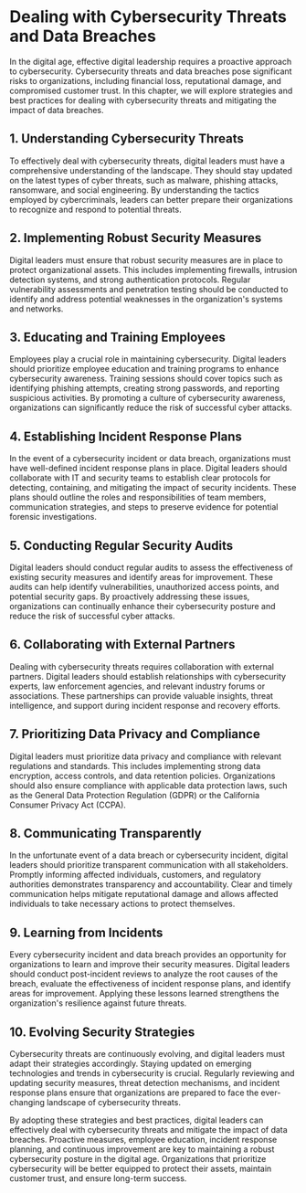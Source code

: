 Dealing with Cybersecurity Threats and Data Breaches
===============================================================

In the digital age, effective digital leadership requires a proactive approach to cybersecurity. Cybersecurity threats and data breaches pose significant risks to organizations, including financial loss, reputational damage, and compromised customer trust. In this chapter, we will explore strategies and best practices for dealing with cybersecurity threats and mitigating the impact of data breaches.

**1. Understanding Cybersecurity Threats**
------------------------------------------

To effectively deal with cybersecurity threats, digital leaders must have a comprehensive understanding of the landscape. They should stay updated on the latest types of cyber threats, such as malware, phishing attacks, ransomware, and social engineering. By understanding the tactics employed by cybercriminals, leaders can better prepare their organizations to recognize and respond to potential threats.

**2. Implementing Robust Security Measures**
--------------------------------------------

Digital leaders must ensure that robust security measures are in place to protect organizational assets. This includes implementing firewalls, intrusion detection systems, and strong authentication protocols. Regular vulnerability assessments and penetration testing should be conducted to identify and address potential weaknesses in the organization's systems and networks.

**3. Educating and Training Employees**
---------------------------------------

Employees play a crucial role in maintaining cybersecurity. Digital leaders should prioritize employee education and training programs to enhance cybersecurity awareness. Training sessions should cover topics such as identifying phishing attempts, creating strong passwords, and reporting suspicious activities. By promoting a culture of cybersecurity awareness, organizations can significantly reduce the risk of successful cyber attacks.

**4. Establishing Incident Response Plans**
-------------------------------------------

In the event of a cybersecurity incident or data breach, organizations must have well-defined incident response plans in place. Digital leaders should collaborate with IT and security teams to establish clear protocols for detecting, containing, and mitigating the impact of security incidents. These plans should outline the roles and responsibilities of team members, communication strategies, and steps to preserve evidence for potential forensic investigations.

**5. Conducting Regular Security Audits**
-----------------------------------------

Digital leaders should conduct regular audits to assess the effectiveness of existing security measures and identify areas for improvement. These audits can help identify vulnerabilities, unauthorized access points, and potential security gaps. By proactively addressing these issues, organizations can continually enhance their cybersecurity posture and reduce the risk of successful cyber attacks.

**6. Collaborating with External Partners**
-------------------------------------------

Dealing with cybersecurity threats requires collaboration with external partners. Digital leaders should establish relationships with cybersecurity experts, law enforcement agencies, and relevant industry forums or associations. These partnerships can provide valuable insights, threat intelligence, and support during incident response and recovery efforts.

**7. Prioritizing Data Privacy and Compliance**
-----------------------------------------------

Digital leaders must prioritize data privacy and compliance with relevant regulations and standards. This includes implementing strong data encryption, access controls, and data retention policies. Organizations should also ensure compliance with applicable data protection laws, such as the General Data Protection Regulation (GDPR) or the California Consumer Privacy Act (CCPA).

**8. Communicating Transparently**
----------------------------------

In the unfortunate event of a data breach or cybersecurity incident, digital leaders should prioritize transparent communication with all stakeholders. Promptly informing affected individuals, customers, and regulatory authorities demonstrates transparency and accountability. Clear and timely communication helps mitigate reputational damage and allows affected individuals to take necessary actions to protect themselves.

**9. Learning from Incidents**
------------------------------

Every cybersecurity incident and data breach provides an opportunity for organizations to learn and improve their security measures. Digital leaders should conduct post-incident reviews to analyze the root causes of the breach, evaluate the effectiveness of incident response plans, and identify areas for improvement. Applying these lessons learned strengthens the organization's resilience against future threats.

**10. Evolving Security Strategies**
------------------------------------

Cybersecurity threats are continuously evolving, and digital leaders must adapt their strategies accordingly. Staying updated on emerging technologies and trends in cybersecurity is crucial. Regularly reviewing and updating security measures, threat detection mechanisms, and incident response plans ensure that organizations are prepared to face the ever-changing landscape of cybersecurity threats.

By adopting these strategies and best practices, digital leaders can effectively deal with cybersecurity threats and mitigate the impact of data breaches. Proactive measures, employee education, incident response planning, and continuous improvement are key to maintaining a robust cybersecurity posture in the digital age. Organizations that prioritize cybersecurity will be better equipped to protect their assets, maintain customer trust, and ensure long-term success.

